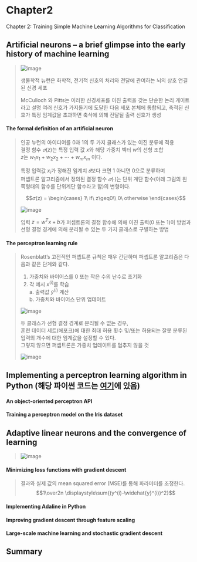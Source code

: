 # Chapter2
Chapter 2: Training Simple Machine Learning Algorithms for Classification


## Artificial neurons – a brief glimpse into the early history of machine learning 
> ![image](https://user-images.githubusercontent.com/63633387/190891701-d296950e-5e27-4109-83a8-b66aeb5fd0e6.png)
> 
> 생물학적 뉴런은 화학적, 전기적 신호의 처리와 전달에 관여하는 뇌의 상호 연결된 신경 세포
>  
> McCulloch 와 Pitts는 이러한 신경세포를 이진 출력을 갖는 단순한 논리 게이트라고 설명
> 여러 신호가 가지돌기에 도달한 다음 세포 본체에 통합되고, 축적된 신호가 특정 임계값을 초과하면 축삭에 의해 전달될 출력 신호가 생성  

#### The formal definition of an artificial neuron  
> 
> 인공 뉴런의 아이디어를 0과 1의 두 가지 클래스가 있는 이진 분류에 적용  
> 결정 함수 $𝜎(z)$는 특정 입력 값 $x$와 해당 가중치 벡터 $w$의 선형 조합  
> $z$는 $w_1x_1 + w_2x_2 + \cdots + w_mx_m$ 이다.  
>   
> 특정 입력값 $x_i$가 정해진 임계치 $𝜃$보다 크면 1 아니면 0으로 분류하며  
> 퍼셉트론 알고리즘에서 정의된 결정 함수 $𝜎(∙)$는 단위 계단 함수(아래 그림의 왼쪽형태의 함수를 단위계단 함수라고 함)의 변형이다. 
>   
> $$𝜎(z) = 
> \begin{cases} 
> 1\ if\ z\geq0\\ 
> 0\ otherwise 
> \end{cases}$$
>   
> ![image](https://user-images.githubusercontent.com/63633387/190891854-a2673e88-8862-49ff-8146-853c02806173.png)
>   
> 입력 $z = w^Tx + b$가 퍼셉트론의 결정 함수에 의해 이진 출력(0 또는 1)이 방법과 선형 결정 경계에 의해 분리될 수 있는 두 가지 클래스로 구별하는 방법
#### The perceptron learning rule  
>   
> Rosenblatt’s 고전적인 퍼셉트론 규칙은 매우 간단하며 퍼셉트론 알고리즘은 다음과 같은 단계와 같다.
>   
> 1. 가중치와 바이어스를 0 또는 작은 수의 난수로 초기화
> 2. 각 예시 $x^(i)$를 학습  
>   a. 출력값 $\widehat{y}^(i)$ 계산  
>   b. 가중치와 바이어스 단위 업데이트
>   
>   
> ![image](https://user-images.githubusercontent.com/63633387/190893585-87889d00-173d-4bf3-9108-f974ee6977b3.png)
>   
>   
> 두 클래스가 선형 결정 경계로 분리될 수 없는 경우,  
> 훈련 데이터 세트(에포크)에 대한 최대 허용 횟수 및/또는 허용되는 잘못 분류된 입력의 개수에 대한 임계값을 설정할 수 있다.  
> 그렇지 않으면 퍼셉트론은 가중치 업데이트를 멈추지 않을 것  
>   
>   
> ![image](https://user-images.githubusercontent.com/63633387/190893602-f7bcd2f4-e57b-4a8d-a5d1-952b2cf684ed.png)
>   
>   
## Implementing a perceptron learning algorithm in Python (해당 파이썬 코드는 [여기](https://github.com/ww232330/AI_study/blob/main/Chapter2/Chapter_2_Training_Simple_Machine_Learning_Algorithms_for_Classification.ipynb)에 있음)
#### An object-oriented perceptron API  
#### Training a perceptron model on the Iris dataset  
## Adaptive linear neurons and the convergence of learning 
>   
> ![image](https://user-images.githubusercontent.com/63633387/190893789-641655f9-d2bc-483f-8508-9ef6f84c16aa.png)
>   
#### Minimizing loss functions with gradient descent  
>   
> 결과와 실제 값의 mean squared error (MSE)를 통해 파라미터를 조정한다.
> $$1\over2n \displaystyle\sum{(y^(i)-\widehat{y}^(i))^2}$$
>   
#### Implementing Adaline in Python  
#### Improving gradient descent through feature scaling  
#### Large-scale machine learning and stochastic gradient descent  
## Summary 
